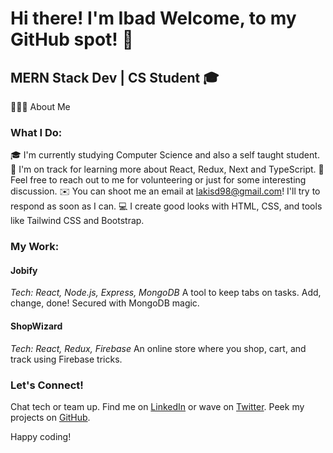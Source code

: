 # Hi there! I'm Ibad Welcome, to my GitHub spot! 👋

## MERN Stack Dev | CS Student 🎓

👨🏻‍💻  About Me

### What I Do:

🎓  I'm currently studying Computer Science and also a self taught student.
🌱  I'm on track for learning more about React, Redux, Next and TypeScript.
💬  Feel free to reach out to me for volunteering or just for some interesting discussion.
✉️  You can shoot me an email at lakisd98@gmail.com! I'll try to respond as soon as I can.
💻 I create good looks with HTML, CSS, and tools like Tailwind CSS and Bootstrap.

### My Work:

#### Jobify
*Tech: React, Node.js, Express, MongoDB*
A tool to keep tabs on tasks. Add, change, done! Secured with MongoDB magic.

#### ShopWizard
*Tech: React, Redux, Firebase*
An online store where you shop, cart, and track using Firebase tricks.

### Let's Connect!

Chat tech or team up. Find me on [LinkedIn](https://www.linkedin.com/in/ibadhashim) or wave on [Twitter](https://twitter.com/ibad_dev). Peek my projects on [GitHub](https://github.com/ibadhashim).

Happy coding!

